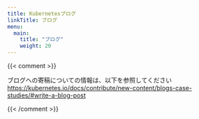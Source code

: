 ```yaml
---
title: Kubernetesブログ
linkTitle: ブログ
menu:
  main:
    title: "ブログ"
    weight: 20
---
```

{{< comment >}}

ブログへの寄稿についての情報は、以下を参照してください
https://kubernetes.io/docs/contribute/new-content/blogs-case-studies/#write-a-blog-post

{{< /comment >}}
